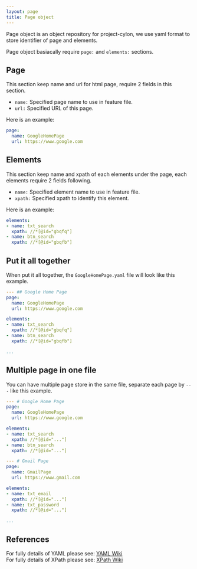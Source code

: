 ```yaml
---
layout: page
title: Page object
---
```


Page object is an object repository for project-cylon,
we use yaml format to store identifier of page and elements.

Page object basiacally require `page:` and `elements:` sections.


## Page

This section keep name and url for html page, require 2 fields in this section.

* `name:` Specified page name to use in feature file.
* `url:` Specified URL of this page.

Here is an example:

```yaml
page:
  name: GoogleHomePage
  url: https://www.google.com
```


## Elements

This section keep name and xpath of each elements under the page,
each elements require 2 fields following.

* `name:` Specified element name to use in feature file.
* `xpath:` Specified xpath to identify this element.

Here is an example:

```yaml
elements:
- name: txt_search
  xpath: //*[@id="gbqfq"]
- name: btn_search
  xpath: //*[@id="gbqfb"]
```


## Put it all together

When put it all together, the `GoogleHomePage.yaml` file will look like this example.

```yaml
--- ## Google Home Page
page:
  name: GoogleHomePage
  url: https://www.google.com

elements:
- name: txt_search
  xpath: //*[@id="gbqfq"]
- name: btn_search
  xpath: //*[@id="gbqfb"]

...
```


## Multiple page in one file

You can have multiple page store in the same file,
separate each page by `---` like this example.

```yaml
--- # Google Home Page
page:
  name: GoogleHomePage
  url: https://www.google.com

elements:
- name: txt_search
  xpath: //*[@id="..."]
- name: btn_search
  xpath: //*[@id="..."]

--- # Gmail Page
page:
  name: GmailPage
  url: https://www.gmail.com

elements:
- name: txt_email
  xpath: //*[@id="..."]
- name: txt_password
  xpath: //*[@id="..."]

...
```


## References

For fully details of YAML please see: [YAML Wiki](http://en.wikipedia.org/wiki/YAML)  
For fully details of XPath please see: [XPath Wiki](http://en.wikipedia.org/wiki/XPath)
